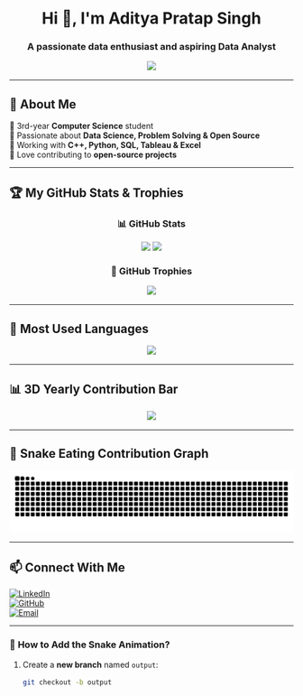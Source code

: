 <h1 align="center">Hi 👋, I'm Aditya Pratap Singh</h1>
<h3 align="center">A passionate data enthusiast and aspiring Data Analyst</h3>

<p align="center">
  <img src="https://readme-typing-svg.herokuapp.com?font=Fira+Code&weight=600&size=22&pause=1000&color=34D1BF&width=450&lines=Welcome+to+my+GitHub!;Aspiring+Data+Analyst;Problem+Solver+%26+Tech+Lover" />
</p>

---

## 🚀 About Me  
🔹 3rd-year **Computer Science** student  
🔹 Passionate about **Data Science, Problem Solving & Open Source**  
🔹 Working with **C++, Python, SQL, Tableau & Excel**  
🔹 Love contributing to **open-source projects**  

---

## 🏆 My GitHub Stats & Trophies  
<div align="center">

  ### 📊 GitHub Stats  
  <img src="https://github-readme-stats.vercel.app/api?username=aditya762&show_icons=true&theme=tokyonight&hide_border=true" width="400" />
  <img src="https://streak-stats.demolab.com?user=aditya762&theme=tokyonight&hide_border=true" width="400" />

  ### 🏅 GitHub Trophies  
  <img src="https://github-profile-trophy.vercel.app/?username=aditya762&theme=onedark&row=1&column=7&margin-w=15" />

  

</div>

---

## 📌 Most Used Languages  
<p align="center">
  <img src="https://github-readme-stats.vercel.app/api/top-langs/?username=aditya762&layout=compact&theme=tokyonight&hide_border=true" width="400" />
</p>

---

## 📊 3D Yearly Contribution Bar  
<p align="center">
  <img src="https://github-readme-activity-graph.vercel.app/graph?username=aditya762&theme=github" />
</p>

---

## 🐍 Snake Eating Contribution Graph  
<p align="center">
  <img src="https://raw.githubusercontent.com/aditya762/aditya762/main/assets/github-contribution-grid-snake.svg" />
</p>


---

## 📫 Connect With Me  
[![LinkedIn](https://img.shields.io/badge/LinkedIn-0A66C2?style=for-the-badge&logo=linkedin&logoColor=white)](https://www.linkedin.com/in/aditya45)  
[![GitHub](https://img.shields.io/badge/GitHub-171515?style=for-the-badge&logo=github&logoColor=white)](https://github.com/aditya762)  
[![Email](https://img.shields.io/badge/Email-D14836?style=for-the-badge&logo=gmail&logoColor=white)](mailto:adityaprataps0018@gmail.com)

---

### 🚀 **How to Add the Snake Animation?**
1. Create a **new branch** named `output`:  
   ```sh
   git checkout -b output
